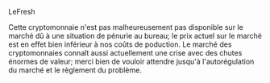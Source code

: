 LeFresh

Cette cryptomonnaie n'est pas  malheureusement pas disponible sur le marché dû à une situation de pénurie au bureau; le prix actuel sur le marché est en effet bien inférieur à nos coûts de poduction. Le marché des cryptomonnaies connaît aussi actuellement une crise avec des chutes énormes de valeur; merci bien de vouloir attendre jusqu'à l'autorégulation du marché et le règlement du problème.
